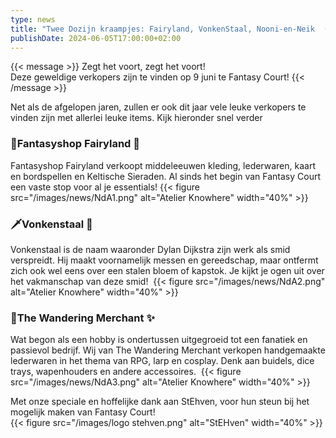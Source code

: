 ```yaml
--- 
type: news 
title: "Twee Dozijn kraampjes: Fairyland, VonkenStaal, Nooni-en-Neik  (Nooni Design), GridStuff, The Wandering Merchant (voormalig eldirsar crafts)." 
publishDate: 2024-06-05T17:00:00+02:00 
--- 
```


{{< message >}}
Zegt het voort, zegt het voort!\
Deze geweldige verkopers zijn te vinden op 9 juni te Fantasy Court! 
{{< /message >}}

Net als de afgelopen jaren, zullen er ook dit jaar vele leuke verkopers te vinden zijn met allerlei leuke items. Kijk hieronder snel verder


### 🧚Fantasyshop Fairyland 🧝
Fantasyshop Fairyland verkoopt middeleeuwen kleding, lederwaren, kaart en bordspellen en Keltische Sieraden. Al sinds het begin van Fantasy Court een vaste stop voor al je essentials!
{{< figure src="/images/news/NdA1.png" alt="Atelier Knowhere" width="40%" >}}

### 🗡️Vonkenstaal 🔨
Vonkenstaal is de naam waaronder Dylan Dijkstra zijn werk als smid verspreidt. Hij maakt voornamelijk messen en gereedschap, maar ontfermt zich ook wel eens over een stalen bloem of kapstok. Je kijkt je ogen uit over het vakmanschap van deze smid! 
{{< figure src="/images/news/NdA2.png" alt="Atelier Knowhere" width="40%" >}}

### 🎲The Wandering Merchant ✨
Wat begon als een hobby is ondertussen uitgegroeid tot een fanatiek en passievol bedrijf. Wij van The Wandering Merchant verkopen handgemaakte lederwaren in het thema van RPG, larp en cosplay. Denk aan buidels, dice trays, wapenhouders en andere accessoires. 
{{< figure src="/images/news/NdA3.png" alt="Atelier Knowhere" width="40%" >}}

Met onze speciale en hoffelijke dank aan StEhven, voor hun steun bij het mogelijk maken van Fantasy Court!\
{{< figure src="/images/logo stehven.png" alt="StEHven" width="40%" >}}
